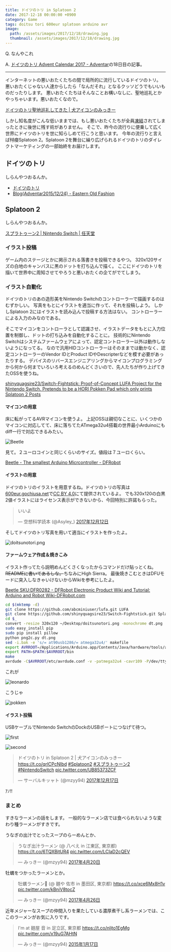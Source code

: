 ```yaml
---
title: ドイツのトリ in Splatoon 2
date: 2017-12-18 00:00:00 +0900
category: Game
tags: doitsu tori 600eur splatoon arduino avr
image:
  path: /assets/images/2017/12/18/drawing.jpg
  thumbnail: /assets/images/2017/12/18/drawing.jpg
---
```


Q. なんやこれ

A. [ドイツのトリ Advent Calendar 2017 - Adventar](https://adventar.org/calendars/2074)の18日目の記事。

---

インターネットの悪いおたくたちの間で局所的に流行しているドイツのトリ。
悪いおたくじゃない人達からしたら「なんだそれ」となるクッソどうでもいいものだったりします。
悪いおたくたちはそんなことお構いなしに、聖地巡礼とかやっちゃいます。悪いおたくなので。

[ドイツのトリ聖地巡礼してきた \| 犬アイコンのみっきー](../2016/2016-12-03-doitsunotori.md#$5)

しかし知名度がこんな低いままでは、もし悪いおたくたちが全員[凍結](https://twitter.com/toshi_a)されてしまったときに後世に残す術がありません。
そこで、昨今の流行りに便乗して広く世界にドイツのトリを世に知らしめて行こうと思います。
今年の流行りと言えば<del>忖度</del>Splatoon 2。Splatoon 2を舞台に繰り広げられるドイツのトリのダイレクトマーケティングの一部始終をお届けします。

<!-- more -->

## ドイツのトリ

しらんやつおるんか。

- [ドイツのトリ](http://600eur.gochiusa.net/)
- [Blog(Adventar2015/12/24) - Eastern Old Fashion](http://eastern-old-fashion.net/blog/adventar2015_12_24.html)

## Splatoon 2

しらんやつおるんか。

[スプラトゥーン2 \| Nintendo Switch \| 任天堂](https://www.nintendo.co.jp/switch/aab6a/index.html)

### イラスト投稿

ゲーム内のステージとかに掲示される落書きを投稿できるやつ。
320x120サイズの白地のキャンバスに黒のドットを打ち込んで描く。
ここにドイツのトリを描いて世界中に周知させてやろうと悪いおたくの企てがでてしまう。


### イラスト自動化

ドイツのトリのあの造形美をNintendo Switchのコントローラーで描画するのはむずかしい。
写真をもとにイラストを適当に作って、それを投稿しよう。
しかしSplatoon 2にはイラストを読み込んで投稿する方法はない。
コントローラーによる入力のみなのである。

そこでマイコンをコントローラとして認識させ、イラストデータをもとに入力位置を制御し、ドットの打ち込みを自動化することに。
技術的にNintendo Switchはシステムファームウェアによって、認定コントローラー以外は動作しないようになってる。
なので汎用HIDコントローラーはそのままでは動かなく、認定コントローラーのVendor IDとProduct IDやDescripterなどを模す必要があったりする。
デバイスのリバースエンジニアリングからマイコンプログラミングから何から何までいろいろ考えるのめんどくさいので、先人たちが作り上げてきたOSSを使うね。

[shinyquagsire23/Switch-Fightstick: Proof-of-Concept LUFA Project for the Nintendo Switch. Pretends to be a HORI Pokken Pad which only prints Splatoon 2 Posts](https://github.com/shinyquagsire23/Switch-Fightstick)


#### マイコンの用意

床に転がってるAVRマイコンを使うよ。
上記OSSは親切なことに、いくつかのマイコンに対応してて、床に落ちてたATmega32u4搭載の世界最小Arduinoにもdiff一行で対応できるみたい。

![Beetle](/assets/images/2017/12/18/beetle.jpg)

見て。２ユーロコインと同じくらいのサイズ。値段は７ユーロくらい。

[Beetle - The smallest Arduino Micrcontroller - DFRobot](https://www.dfrobot.com/product-1075.html)


#### イラストの用意

ドイツのトリのイラストを用意するね。ドイツのトリの写真は[600eur.gochiusa.net](http://600eur.gochiusa.net/)で[CC BY 4.0](https://creativecommons.org/licenses/by/4.0/)にて提供されているよ。
でも320x120の白黒2値イラストにはライセンス表示ができないから、今回特別に許諾もらった。

<blockquote class="twitter-tweet" data-lang="ja"><p lang="ja" dir="ltr">いいよ</p>&mdash; 空想科学読本 (@Asyley_) <a href="https://twitter.com/Asyley_/status/940525207453700096?ref_src=twsrc%5Etfw">2017年12月12日</a></blockquote>

そしてドイツのトリ写真を用いて適当にイラストを作ったよ。

![doitsunotori.png](/assets/images/2017/12/18/doitsunotori.png)

#### ファームウェア作成＆焼きこみ

イラスト作ってたら説明めんどくさくなったからコマンドだけ貼っとくね。<del>READMEに書いてあるしな。</del>ちなみにHigh Sierra。
最後焼きこむときはDFUモードに突入しなきゃいけないからWikiを参考にしたよ。

[Beetle SKU:DFR0282 - DFRobot Electronic Product Wiki and Tutorial: Arduino and Robot Wiki-DFRobot.com](https://www.dfrobot.com/wiki/index.php/Beetle_SKU:DFR0282)

```bash
cd $(mktemp -d)
git clone https://github.com/abcminiuser/lufa.git LUFA
git clone https://github.com/shinyquagsire23/Switch-Fightstick.git Splapaint
cd $_
convert -resize 320x120 ~/Desktop/doitsunotori.png -monochrome dt.png
sudo easy_install pip
sudo pip install pillow
python png2c.py dt.png
sed -i.bak -e 's/= at90usb1286/= atmega32u4/' makefile
export AVRROOT=/Applications/Arduino.app/Contents/Java/hardware/tools/avr
export PATH=$PATH:$AVRROOT/bin
make
avrdude -C$AVRROOT/etc/avrdude.conf -v -patmega32u4 -cavr109 -P/dev/tty.usbmodem1421 -b57600 -Uflash:w:Joystick.hex:i
```

これが

![leonardo](/assets/images/2017/12/18/leonardo.png)

こうじゃ

![pokken](/assets/images/2017/12/18/pokken.png)

#### イラスト投稿

USBケーブルでNintendo SwitchのDockのUSBポートにつなげて待つ。

![first](/assets/images/2017/12/18/drawing2.jpg)

![second](/assets/images/2017/12/18/drawing3.jpg)

<blockquote class="twitter-tweet" data-lang="ja"><p lang="ja" dir="ltr">ドイツのトリ in Splatoon 2 | 犬アイコンのみっきー　<a href="https://t.co/qrlCPcNIbd">https://t.co/qrlCPcNIbd</a> <a href="https://twitter.com/hashtag/Splatoon2?src=hash&amp;ref_src=twsrc%5Etfw">#Splatoon2</a> <a href="https://twitter.com/hashtag/%E3%82%B9%E3%83%97%E3%83%A9%E3%83%88%E3%82%A5%E3%83%BC%E3%83%B32?src=hash&amp;ref_src=twsrc%5Etfw">#スプラトゥーン2</a> <a href="https://twitter.com/hashtag/NintendoSwitch?src=hash&amp;ref_src=twsrc%5Etfw">#NintendoSwitch</a> <a href="https://t.co/UB85373ZCF">pic.twitter.com/UB85373ZCF</a></p>&mdash; サーバルキッャト (@mzyy94) <a href="https://twitter.com/mzyy94/status/942410916842401792?ref_src=twsrc%5Etfw">2017年12月17日</a></blockquote>

ｱﾉ!!

### まとめ

すきなラーメンの話をします。
一般的なラーメン店では食べられないような変わり種ラーメンがすきです。


うなぎの出汁でとったスープのらーめんとか、

<blockquote class="twitter-tweet" data-lang="ja"><p lang="ja" dir="ltr">うなぎ出汁ラーメン (@ 八べえ in 江東区, 東京都) <a href="https://t.co/6TQXBitUR4">https://t.co/6TQXBitUR4</a> <a href="https://t.co/LCIaD2cQEV">pic.twitter.com/LCIaD2cQEV</a></p>&mdash; みっきー (@mzyy94) <a href="https://twitter.com/mzyy94/status/854904169869836291?ref_src=twsrc%5Etfw">2017年4月20日</a></blockquote>

牡蠣をつかったラーメンとか。

<blockquote class="twitter-tweet" data-lang="ja"><p lang="ja" dir="ltr">牡蠣ラーメン🍜 (@ 麺や 佐市 in 墨田区, 東京都) <a href="https://t.co/xce6Mx8H1v">https://t.co/xce6Mx8H1v</a> <a href="https://t.co/kBniV8tocZ">pic.twitter.com/kBniV8tocZ</a></p>&mdash; みっきー (@mzyy94) <a href="https://twitter.com/mzyy94/status/857073690927915009?ref_src=twsrc%5Etfw">2017年4月26日</a></blockquote>

近年メジャーなスープの仲間入りを果たしている濃厚煮干し系ラーメンでは、ここのラーメンがお気に入りです。

<blockquote class="twitter-tweet" data-lang="ja"><p lang="ja" dir="ltr">I&#39;m at 麺屋 音 in 足立区, 東京都 <a href="https://t.co/nljto1EgMg">https://t.co/nljto1EgMg</a> <a href="http://t.co/x19uG7AHtN">pic.twitter.com/x19uG7AHtN</a></p>&mdash; みっきー (@mzyy94) <a href="https://twitter.com/mzyy94/status/556384419507101696?ref_src=twsrc%5Etfw">2015年1月17日</a></blockquote>
<script async src="https://platform.twitter.com/widgets.js" charset="utf-8"></script>

